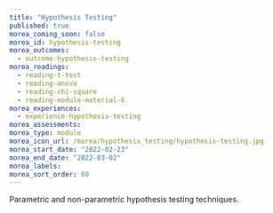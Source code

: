 ```yaml
---
title: "Hypothesis Testing"
published: true
morea_coming_soon: false
morea_id: hypothesis-testing
morea_outcomes:
  - outcome-hypothesis-testing
morea_readings:
  - reading-t-test
  - reading-anova
  - reading-chi-square
  - reading-module-material-6
morea_experiences:
  - experience-hypothesis-testing
morea_assessments:
morea_type: module
morea_icon_url: /morea/hypothesis_testing/hypothesis-testing.jpg
morea_start_date: "2022-02-23"
morea_end_date: "2022-03-02"
morea_labels: 
morea_sort_order: 60
---
```


Parametric and non-parametric hypothesis testing techniques.
